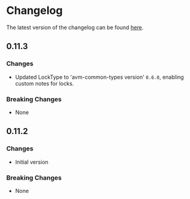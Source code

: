 # Changelog

The latest version of the changelog can be found [here](https://github.com/Azure/bicep-registry-modules/blob/main/avm/res/databricks/workspace/CHANGELOG.md).

## 0.11.3

### Changes

- Updated LockType to 'avm-common-types version' `0.6.0`, enabling custom notes for locks.

### Breaking Changes

- None

## 0.11.2

### Changes

- Initial version

### Breaking Changes

- None
